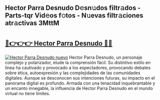 ## Hector Parra Desnudo D𝚎sn𝚞dos filtr𝚊dos - Parts-tqr Vid𝚎os f𝚘tos - N𝚞evas filtr𝚊ciones atr𝚊ctivas 3MttM

# <h2><a href="http://mb73yc.tromn.icu/?c=Hector+Parra+Desnudo">🔗👉👉👉 Hector Parra Desnudo 🔗🔗</a></h2>

[![Hector Parra Desnudo nuevo](https://i.imgur.com/pEAQMta.gif)](http://mb73yc.tromn.icu/?c=Hector+Parra+Desnudo)
Hector Parra Desnudo, un personaje complejo y polarizador, elude la comprensión fácil. Su distintivo estilo en línea ha cautivado y provocado a los espectadores, provocando debates sobre ética, autoexpresión y las complejidades de las comunidades digitales. Aunque se desconocen sus intenciones futuras, su impacto en el panorama digital es profundo. Armada con una tenacidad inquebrantable y un encanto innegable, la influencia de Hector Parra Desnudo en el mundo virtual no tiene límites.
